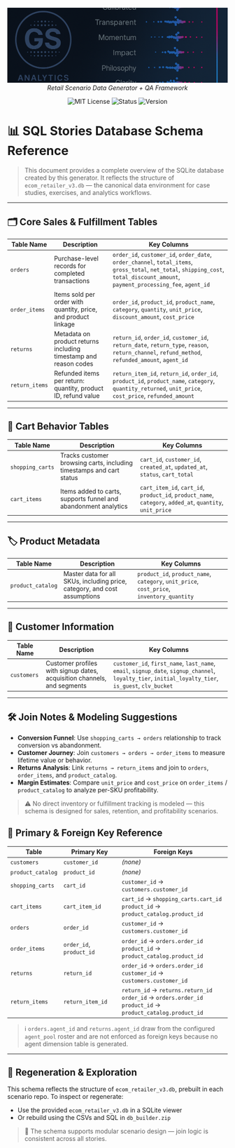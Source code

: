 <p align="center">
  <img src="repo_files/dark_logo_banner.png" width="1000"/>
  <br>
  <em>Retail Scenario Data Generator + QA Framework</em>
</p>

<p align="center">
  <img alt="MIT License" src="https://img.shields.io/badge/license-MIT-blue">
  <img alt="Status" src="https://img.shields.io/badge/status-alpha-lightgrey">
  <img alt="Version" src="https://img.shields.io/badge/version-v0.3.0-blueviolet">
</p>

# 📊 SQL Stories Database Schema Reference

> This document provides a complete overview of the SQLite database created by this generator. It reflects the structure of `ecom_retailer_v3.db` — the canonical data environment for case studies, exercises, and analytics workflows.

---

## 🗂️ Core Sales & Fulfillment Tables

| Table Name     | Description                                                      | Key Columns                                                         |
| -------------- | ---------------------------------------------------------------- | ------------------------------------------------------------------- |
| `orders`       | Purchase-level records for completed transactions                | `order_id`, `customer_id`, `order_date`, `order_channel`, `total_items`, `gross_total`, `net_total`, `shipping_cost`, `total_discount_amount`, `payment_processing_fee`, `agent_id` |
| `order_items`  | Items sold per order with quantity, price, and product linkage   | `order_id`, `product_id`, `product_name`, `category`, `quantity`, `unit_price`, `discount_amount`, `cost_price` |
| `returns`      | Metadata on product returns including timestamp and reason codes | `return_id`, `order_id`, `customer_id`, `return_date`, `return_type`, `reason`, `return_channel`, `refund_method`, `refunded_amount`, `agent_id` |
| `return_items` | Refunded items per return: quantity, product ID, refund value    | `return_item_id`, `return_id`, `order_id`, `product_id`, `product_name`, `category`, `quantity_returned`, `unit_price`, `cost_price`, `refunded_amount` |

---

## 🛒 Cart Behavior Tables

| Table Name       | Description                                                          | Key Columns                                                     |
| ---------------- | -------------------------------------------------------------------- | --------------------------------------------------------------- |
| `shopping_carts` | Tracks customer browsing carts, including timestamps and cart status | `cart_id`, `customer_id`, `created_at`, `updated_at`, `status`, `cart_total`  |
| `cart_items`     | Items added to carts, supports funnel and abandonment analytics      | `cart_item_id`, `cart_id`, `product_id`, `product_name`, `category`, `added_at`, `quantity`, `unit_price` |

---

## 🏷️ Product Metadata

| Table Name        | Description                                                                 | Key Columns                                                          |
| ----------------- | --------------------------------------------------------------------------- | -------------------------------------------------------------------- |
| `product_catalog` | Master data for all SKUs, including price, category, and cost assumptions | `product_id`, `product_name`, `category`, `unit_price`, `cost_price`, `inventory_quantity` |

---

## 🙍 Customer Information

| Table Name  | Description                                                             | Key Columns                                 |
| ----------- | ----------------------------------------------------------------------- | ------------------------------------------- |
| `customers` | Customer profiles with signup dates, acquisition channels, and segments | `customer_id`, `first_name`, `last_name`, `email`, `signup_date`, `signup_channel`, `loyalty_tier`, `initial_loyalty_tier`, `is_guest`, `clv_bucket` |

---

## 🛠️ Join Notes & Modeling Suggestions

- **Conversion Funnel**: Use `shopping_carts → orders` relationship to track conversion vs abandonment.
- **Customer Journey**: Join `customers → orders → order_items` to measure lifetime value or behavior.
- **Returns Analysis**: Link `returns → return_items` and join to `orders`, `order_items`, and `product_catalog`.
- **Margin Estimates**: Compare `unit_price` and `cost_price` on `order_items` / `product_catalog` to analyze per-SKU profitability.

> ⚠️ No direct inventory or fulfillment tracking is modeled — this schema is designed for sales, retention, and profitability scenarios.

## 🔑 Primary & Foreign Key Reference

| Table             | Primary Key      | Foreign Keys                                                                                                       |
| ----------------- | ---------------- | ------------------------------------------------------------------------------------------------------------------ |
| `customers`       | `customer_id`    | *(none)*                                                                                                           |
| `product_catalog` | `product_id`     | *(none)*                                                                                                           |
| `shopping_carts`  | `cart_id`        | `customer_id` → `customers.customer_id`                                                                            |
| `cart_items`      | `cart_item_id`   | `cart_id` → `shopping_carts.cart_id`<br>`product_id` → `product_catalog.product_id`                                |
| `orders`          | `order_id`       | `customer_id` → `customers.customer_id`                                                                            |
| `order_items`     | `order_id`, `product_id` | `order_id` → `orders.order_id`<br>`product_id` → `product_catalog.product_id`                                      |
| `returns`         | `return_id`      | `order_id` → `orders.order_id`<br>`customer_id` → `customers.customer_id`                                         |
| `return_items`    | `return_item_id` | `return_id` → `returns.return_id`<br>`order_id` → `orders.order_id`<br>`product_id` → `product_catalog.product_id` |  |
> ℹ️ `orders.agent_id` and `returns.agent_id` draw from the configured `agent_pool` roster and are not enforced as foreign keys because no agent dimension table is generated.
---

## 🔗 Regeneration & Exploration

This schema reflects the structure of `ecom_retailer_v3.db`, prebuilt in each scenario repo. To inspect or regenerate:

- Use the provided `ecom_retailer_v3.db` in a SQLite viewer
- Or rebuild using the CSVs and SQL in `db_builder.zip`

> 🧩 The schema supports modular scenario design — join logic is consistent across all stories.
